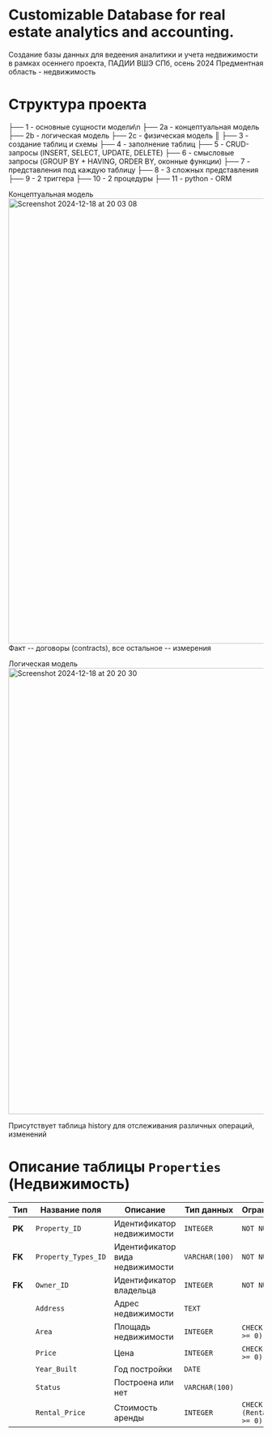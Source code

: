 # Customizable Database for real estate analytics and accounting. 

Создание базы данных для ведеения аналитики и учета недвижимости в рамках осеннего проекта, ПАДИИ ВШЭ СПб, осень 2024
Предментная область - недвижимость
# Структура проекта
├── 1 - основные сущности модели\n
├── 2a - концептуальная модель 
├── 2b - логическая модель 
├── 2c - физическая модель 
║ 
├── 3 - создание таблиц и схемы 
├── 4 - заполнение таблиц 
├── 5 - CRUD-запросы (INSERT, SELECT, UPDATE, DELETE) 
├── 6 - смысловые запросы (GROUP BY + HAVING, ORDER BY, оконные функции) 
├── 7 - представления под каждую таблицу 
├── 8 - 3 сложных представления 
├── 9 - 2 триггера 
├── 10 - 2 процедуры 
├── 11 - python - ORM 

Концептуальная модель
<img width="880" alt="Screenshot 2024-12-18 at 20 03 08" src="https://github.com/user-attachments/assets/57a3e575-360c-4b7f-b192-b2ffbc8d57f6" />
Факт -- договоры (contracts), все остальное -- измерения

Логическая модель
<img width="882" alt="Screenshot 2024-12-18 at 20 20 30" src="https://github.com/user-attachments/assets/8c294af6-864b-4c2b-8e01-c07b19fe79f5" />

Присутствует таблица history для отслеживания различных операций, изменений

# Описание таблицы `Properties` (Недвижимость)

| Тип    | Название поля           | Описание                       | Тип данных       | Ограничения                        |
|--------|-------------------------|--------------------------------|------------------|------------------------------------|
| **PK** | `Property_ID`           | Идентификатор недвижимости     | `INTEGER`        | `NOT NULL`                        |
| **FK** | `Property_Types_ID`     | Идентификатор вида недвижимости | `VARCHAR(100)`   | `NOT NULL`                        |
| **FK** | `Owner_ID`              | Идентификатор владельца        | `INTEGER`        | `NOT NULL`                        |
|        | `Address`               | Адрес недвижимости             | `TEXT`           |                                    |
|        | `Area`                  | Площадь недвижимости           | `INTEGER`        | `CHECK (Area >= 0)`               |
|        | `Price`                 | Цена                           | `INTEGER`        | `CHECK (Price >= 0)`              |
|        | `Year_Built`            | Год постройки                  | `DATE`           |                                    |
|        | `Status`                | Построена или нет              | `VARCHAR(100)`   |                                    |
|        | `Rental_Price`          | Стоимость аренды               | `INTEGER`        | `CHECK (Rental_Price >= 0)`       |
